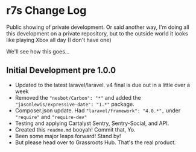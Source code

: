r7s Change Log
==========

Public showing of private development. Or said another way, I'm doing all this development on a private repository, but to the outside world it looks like playing Xbox all day (I don't have one)

We'll see how this goes...

## Initial Development pre 1.0.0

- Updated to the latest laravel/laravel. v4 final is due out in a little over a week
- Removed the `"nesbot/Carbon": "*"` and added the `"jasonlewis/expressive-date": "1.*"` package.
- Composer.json update. Had `"laravel/framework": "4.0.*",` under `"require"` and `"require-dev"`
- Testing and applying Cartalyst Sentry, Sentry-Social, and API.
- Created this `readme.md` booyah! Commit that, Yo.
- Been some major leaps forward! Stand by!
- But please head over to Grassroots Hub. That's the real product.
